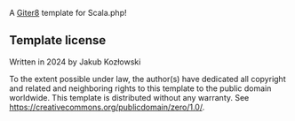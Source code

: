 A [Giter8][g8] template for Scala.php!

Template license
----------------
Written in 2024 by Jakub Kozłowski

To the extent possible under law, the author(s) have dedicated all copyright and related
and neighboring rights to this template to the public domain worldwide.
This template is distributed without any warranty. See <https://creativecommons.org/publicdomain/zero/1.0/>.

[g8]: https://www.foundweekends.org/giter8/
